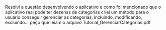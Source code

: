 Resolvi a questão desenvolvendo o aplicativo e como foi mencionado que o aplicativo real pode ter dezenas de categorias criei um método para o usuário conseguir gerenciar as categorias, incluindo, modificando, excluindo... peço que leiam o arquivo Tutorial_GerenciarCategorias.pdf
